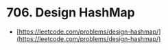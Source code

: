 # 706. Design HashMap

- [https://leetcode.com/problems/design-hashmap/](https://leetcode.com/problems/design-hashmap/)

